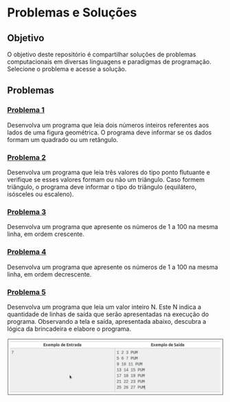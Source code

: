 # Problemas e Soluções

## Objetivo
O objetivo deste repositório é compartilhar soluções de problemas computacionais em diversas linguagens e paradigmas de programação. Selecione o problema e acesse a solução.

## Problemas


### [Problema 1](https://github.com/ednilsonrossi/Problems_and_Soluctions/tree/main/soluctions/problem_0001)

Desenvolva um programa que leia dois números inteiros referentes aos lados de uma figura geométrica. O programa deve informar se os dados formam um quadrado ou um retângulo.

### [Problema 2](https://github.com/ednilsonrossi/Problems_and_Soluctions/tree/main/soluctions/problem_0002)

Desenvolva um programa que leia três valores do tipo ponto flutuante e verifique se esses valores formam ou não um triângulo. Caso formem triângulo, o programa deve informar o tipo do triângulo (equilátero, isósceles ou escaleno).

### [Problema 3](https://github.com/ednilsonrossi/Problems_and_Soluctions/tree/main/soluctions/problem_0003)

Desenvolva um programa que apresente os números de 1 a 100 na mesma linha, em ordem crescente.

### [Problema 4](https://github.com/ednilsonrossi/Problems_and_Soluctions/tree/main/soluctions/problem_0004)

Desenvolva um programa que apresente os números de 1 a 100 na mesma linha, em ordem decrescente.

### [Problema 5](https://github.com/ednilsonrossi/Problems_and_Soluctions/tree/main/soluctions/problem_0005)

Desenvolva um programa que leia um valor inteiro N. Este N indica a quantidade de linhas de saída que serão apresentadas na execução do programa. Observando a tela e saída, apresentada abaixo, descubra a lógica da brincadeira e elabore o programa.

![Screen](https://github.com/ednilsonrossi/Problems_and_Soluctions/blob/main/assets/problem_0005.png?raw=true)